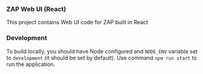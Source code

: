 ### ZAP Web UI (React)

This project contains Web UI code for ZAP built in React

### Development
To build locally, you should have Node configured and `NODE_ENV` variable set to `development` (it should be set by default).
Use command `npm run start` to run the application.